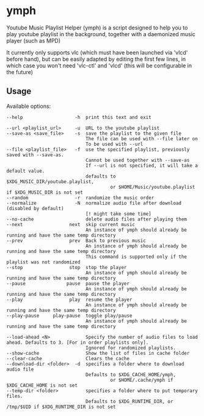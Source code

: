 # ymph

Youtube Music Playlist Helper (ymph) is a script designed to help you to play youtube playlist in the background, together with a daemonized music player (such as MPD)

It currently only supports vlc (which must have been launched via 'vlcd' before hand), but can be easily adapted by editing the first few lines, in which case you won't need 'vlc-ctl' and 'vlcd' (this will be configurable in the future)

## Usage

Available options:

	--help                   -h  print this text and exit

	--url <playlist_url>     -u  URL to the youtube playlist
	--save-as <save_file>    -s  save the playlist to the given file
	                             The file can be used with --file later on
	                             To be used with --url
	--file <playlist_file>   -f  use the specified playlist, previously saved with --save-as.
	                             Cannot be used together with --save-as
	                             If --url is not specified, it will take a default value.
	                             defaults to $XDG_MUSIC_DIR/youtube.playlist,
	                                      or $HOME/Music/youtube.playlist if $XDG_MUSIC_DIR is not set
	--random                 -r  randomize the music order
	--normalize              -N  normalize audio file after download (disabled by default)
	                             [! might take some time]
	--no-cache                   delete audio files after playing them
	--next                 next  skip current music
	                             An instance of ymph should already be running and have the same temp directory
	--prev                 prev  Back to previous music
	                             An instance of ymph should already be running and have the same temp directory
	                             This command is supported only if the playlist was not randomized
	--stop                 stop  stop the player
	                             An instance of ymph should already be running and have the same temp directory
	--pause               pause  pause the player
	                             An instance of ymph should already be running and have the same temp directory
	--play                 play  resume the player
	                             An instance of ymph should already be running and have the same temp directory
	--play-pause     play-pause  toggle play/pause
	                             An instance of ymph should already be running and have the same temp directory

	--load-ahead <N>             Specify the number of audio files to load ahead. Defaults to 3. [For in order playlists only].
	                             Ignored for randomized playlists.
	--show-cache                 Show the list of files in cache folder
	--clear-cache                Clears the cache
	--download-dir <folder>  -d  specifies a folder where to download audio file
	                             Defaults to $XDG_CACHE_HOME/ymph,
	                                      or $HOME/.cache/ymph if $XDG_CACHE_HOME is not set
	--temp-dir <folder>          specifies a folder where to put temporary files.
	                             Defaults to $XDG_RUNTIME_DIR, or /tmp/$UID if $XDG_RUNTIME_DIR is not set

